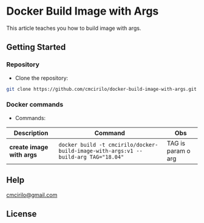 # Docker Build Image with Args

This article teaches you how to build image with args.

## Getting Started

### Repository

- Clone the repository:

```sh
git clone https://github.com/cmcirilo/docker-build-image-with-args.git
```

### Docker commands

- Commands:

| Description                | Command                                                                            | Obs                |
| -------------------------- | ---------------------------------------------------------------------------------- | ------------------ |
| **create image with args** | `docker build -t cmcirilo/docker-build-image-with-args:v1 --build-arg TAG="18.04"` | TAG is param o arg |

## Help

cmcirilo@gmail.com

## License
